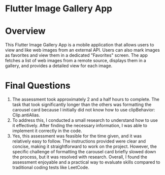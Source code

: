 # Flutter Image Gallery App
# Overview
This Flutter Image Gallery App is a mobile application that allows users to view and like web images from an external API. Users can also mark images as favorites and view them in a dedicated "Favorites" screen. The app fetches a list of web images from a remote source, displays them in a gallery, and provides a detailed view for each image.

# Final Questions
1) The assessment took approximately 2 and a half hours to complete. The task that took significantly longer than the others was formatting the carousel card because I initially did not know how to use clipBehavior: Clip.antiAlias.
2) To address this, I conducted a small research to understand how to use it effectively. After finding the necessary information, I was able to implement it correctly in the code.
3) Yes, this assessment was feasible for the time given, and it was relatively easy to follow. The instructions provided were clear and concise, making it straightforward to work on the project. However, the specific challenge of formatting the carousel card briefly slowed down the process, but it was resolved with research. Overall, I found the assessment enjoyable and a practical way to evaluate skills compared to traditional coding tests like LeetCode.
